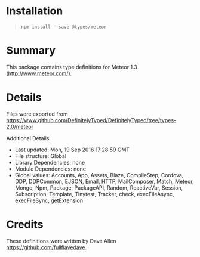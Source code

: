 # Installation
> `npm install --save @types/meteor`

# Summary
This package contains type definitions for Meteor 1.3 (http://www.meteor.com/).

# Details
Files were exported from https://www.github.com/DefinitelyTyped/DefinitelyTyped/tree/types-2.0/meteor

Additional Details
 * Last updated: Mon, 19 Sep 2016 17:28:59 GMT
 * File structure: Global
 * Library Dependencies: none
 * Module Dependencies: none
 * Global values: Accounts, App, Assets, Blaze, CompileStep, Cordova, DDP, DDPCommon, EJSON, Email, HTTP, MailComposer, Match, Meteor, Mongo, Npm, Package, PackageAPI, Random, ReactiveVar, Session, Subscription, Template, Tinytest, Tracker, check, execFileAsync, execFileSync, getExtension

# Credits
These definitions were written by Dave Allen <https://github.com/fullflavedave>.

